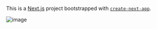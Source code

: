 This is a [Next.js](https://nextjs.org/) project bootstrapped with [`create-next-app`](https://github.com/vercel/next.js/tree/canary/packages/create-next-app).

![image](https://github.com/Sahillather002/fileUpload/assets/72077931/cb49e1ae-364f-48a2-b0a2-67f5f15ae803)

